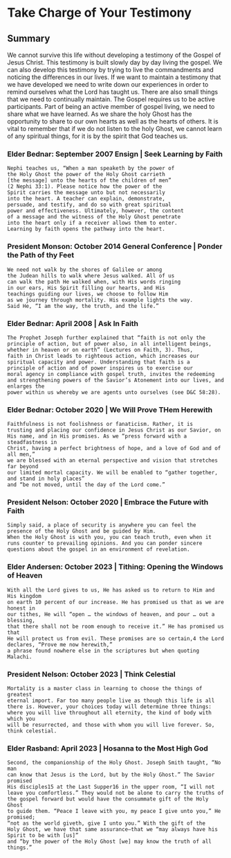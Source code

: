# Take Charge of Your Testimony

## Summary
We cannot survive this life without developing a testimony of the Gospel of
Jesus Christ. This testimony is built slowly day by day living the gospel.
We can also develop this testimony by trying to live the commandments and 
noticing the differences in our lives. If we want to maintain a testimony 
that we have developed we need to write down our experiences in order to 
remind ourselves what the Lord has taught us. There are also small things 
that we need to continually maintain. The Gospel requires us to be active 
participants. Part of being an active member of gospel living, we need to 
share what we have learned. As we share the holy Ghost has the opportunity 
to share to our own hearts as well as the hearts of others. It is vital to 
remember that if we do not listen to the holy Ghost, we cannot 
learn of any spiritual things, for it is by the spirit that God teaches us.

### Elder Bednar: September 2007 Ensign | Seek Learning by Faith
```
Nephi teaches us, “When a man speaketh by the power of
the Holy Ghost the power of the Holy Ghost carrieth 
[the message] unto the hearts of the children of men” 
(2 Nephi 33:1). Please notice how the power of the 
Spirit carries the message unto but not necessarily 
into the heart. A teacher can explain, demonstrate, 
persuade, and testify, and do so with great spiritual 
power and effectiveness. Ultimately, however, the content 
of a message and the witness of the Holy Ghost penetrate 
into the heart only if a receiver allows them to enter. 
Learning by faith opens the pathway into the heart.
```


### President Monson: October 2014 General Conference | Ponder the Path of thy Feet
```
We need not walk by the shores of Galilee or among
the Judean hills to walk where Jesus walked. All of us
can walk the path He walked when, with His words ringing
in our ears, His Spirit filling our hearts, and His
teachings guiding our lives, we choose to follow Him
as we journey through mortality. His example lights the way.
Said He, “I am the way, the truth, and the life.”
```

### Elder Bednar: April 2008 | Ask In Faith
```
The Prophet Joseph further explained that “faith is not only the
principle of action, but of power also, in all intelligent beings,
whether in heaven or on earth” (Lectures on Faith, 3). Thus, 
faith in Christ leads to righteous action, which increases our 
spiritual capacity and power. Understanding that faith is a 
principle of action and of power inspires us to exercise our
moral agency in compliance with gospel truth, invites the redeeming 
and strengthening powers of the Savior’s Atonement into our lives, and enlarges the 
power within us whereby we are agents unto ourselves (see D&C 58:28).
```


### Elder Bednar: October 2020 | We Will Prove THem Herewith
```
Faithfulness is not foolishness or fanaticism. Rather, it is
trusting and placing our confidence in Jesus Christ as our Savior, on 
His name, and in His promises. As we “press forward with a steadfastness in 
Christ, having a perfect brightness of hope, and a love of God and of all men,”
we are blessed with an eternal perspective and vision that stretches far beyond
our limited mortal capacity. We will be enabled to “gather together, and stand in holy places” 
and “be not moved, until the day of the Lord come.”
```

### President Nelson: October 2020 | Embrace the Future with Faith
```
Simply said, a place of security is anywhere you can feel the 
presence of the Holy Ghost and be guided by Him.
When the Holy Ghost is with you, you can teach truth, even when it 
runs counter to prevailing opinions. And you can ponder sincere
questions about the gospel in an environment of revelation.
```

### Elder Andersen: October 2023 | Tithing: Opening the Windows of Heaven
```
With all the Lord gives to us, He has asked us to return to Him and His kingdom
on earth 10 percent of our increase. He has promised us that as we are honest in 
our tithes, He will “open … the windows of heaven, and pour … out a blessing,
that there shall not be room enough to receive it.” He has promised us that
He will protect us from evil. These promises are so certain,4 the Lord declares, “Prove me now herewith,”
a phrase found nowhere else in the scriptures but when quoting Malachi.
```

### President Nelson: October 2023 | Think Celestial
```
Mortality is a master class in learning to choose the things of greatest
eternal import. Far too many people live as though this life is all 
there is. However, your choices today will determine three things:
where you will live throughout all eternity, the kind of body with which you 
will be resurrected, and those with whom you will live forever. So, think celestial.
```

### Elder Rasband: April 2023 | Hosanna to the Most High God
```
Second, the companionship of the Holy Ghost. Joseph Smith taught, “No man
can know that Jesus is the Lord, but by the Holy Ghost.” The Savior promised 
His disciples15 at the Last Supper16 in the upper room, “I will not 
leave you comfortless.” They would not be alone to carry the truths of 
the gospel forward but would have the consummate gift of the Holy Ghost 
to guide them. “Peace I leave with you, my peace I give unto you,” He promised; 
“not as the world giveth, give I unto you.” With the gift of the 
Holy Ghost, we have that same assurance—that we “may always have his Spirit to be with [us]”
and “by the power of the Holy Ghost [we] may know the truth of all things.”
```

